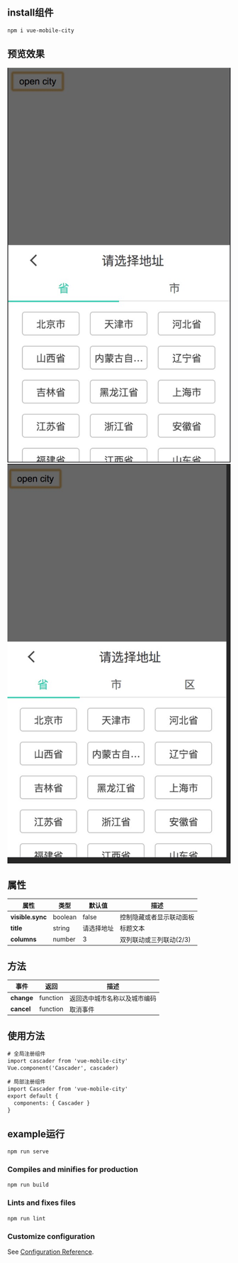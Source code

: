 ## install组件
```
npm i vue-mobile-city
```
## 预览效果
![enter image description here](https://github.com/zuorong/vue-mobile-city/blob/master/src/assets/1558765182188.jpg?raw=true)
![enter image description here](https://github.com/zuorong/vue-mobile-city/blob/master/src/assets/1558765217564.jpg?raw=true)
## 属性
| 属性  | 类型  |  默认值 | 描述  |
| ------------ | ------------ | ------------ | ------------ |
| **visible.sync**  |  boolean  |  false  |  控制隐藏或者显示联动面板  |
| **title**  |  string  |  请选择地址  | 标题文本   | 
| **columns**  |  number  |  3  |  双列联动或三列联动(2/3)  |

## 方法
| 事件  | 返回  | 描述  |
| ------------ | ------------ | ------------ |
|  **change**  |  function  |  返回选中城市名称以及城市编码
|  **cancel**  |  function  |  取消事件 |
## 使用方法
```
# 全局注册组件
import cascader from 'vue-mobile-city'
Vue.component('Cascader', cascader)
```
```
# 局部注册组件
import Cascader from 'vue-mobile-city'
export default {
  components: { Cascader }
}
```
## example运行
```
npm run serve
```

### Compiles and minifies for production
```
npm run build
```

### Lints and fixes files
```
npm run lint
```

### Customize configuration
See [Configuration Reference](https://cli.vuejs.org/config/).
